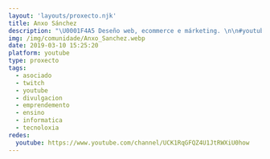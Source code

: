 ```yaml
---
layout: 'layouts/proxecto.njk'
title: Anxo Sánchez
description: "\U0001F4A5 Deseño web, ecommerce e márketing. \n\n#youtubeiras #WordPress #galego"
img: /img/comunidade/Anxo_Sanchez.webp
date: 2019-03-10 15:25:20
platform: youtube
type: proxecto
tags:
  - asociado
  - twitch  
  - youtube
  - divulgacion
  - emprendemento
  - ensino
  - informatica
  - tecnoloxia
redes:
  youtube: https://www.youtube.com/channel/UCK1RqGFQZ4U1JtRWXiU0how
---
```

